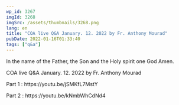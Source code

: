 ```yaml
---
wp_id: 3267
imgId: 3268
imgSrc: /assets/thumbnails/3268.png
lang: en
title: "COA live Q&A January. 12. 2022 by Fr. Anthony Mourad"
pubDate: 2022-01-16T01:33:40
tags: ["q&a"]
---
```


<!-- page: 6 -->

<p>In the name of the Father, the Son and the Holy spirit one God Amen.</p>
<p>COA live Q&amp;A January. 12. 2022 by Fr. Anthony Mourad</p>
<p>Part 1 : https://youtu.be/jSMKfL7MstY</p>
<p>Part 2 : https://youtu.be/kNmbWhCdNd4</p>
